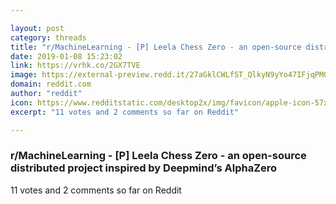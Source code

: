 ```yaml
---

layout: post
category: threads
title: "r/MachineLearning - [P] Leela Chess Zero - an open-source distributed project inspired by Deepmind’s AlphaZero"
date: 2019-01-08 15:23:02
link: https://vrhk.co/2GX7TVE
image: https://external-preview.redd.it/27aGklCWLfST_QlkyN9yYo47IFjqPMGxW73b2OktKy0.jpg?auto=webp&s=a81677107b6f3865817bdd3f720b503b75d304d5
domain: reddit.com
author: "reddit"
icon: https://www.redditstatic.com/desktop2x/img/favicon/apple-icon-57x57.png
excerpt: "11 votes and 2 comments so far on Reddit"

---
```


### r/MachineLearning - [P] Leela Chess Zero - an open-source distributed project inspired by Deepmind’s AlphaZero

11 votes and 2 comments so far on Reddit